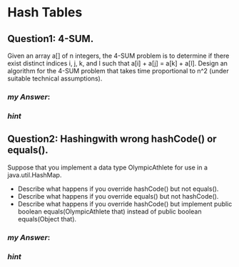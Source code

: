 # Hash Tables
## Question1: 4-SUM.
Given an array a[] of n integers, the 4-SUM problem is to determine if there exist distinct
indices i, j, k, and l such that a[i] + a[j] = a[k] + a[l].
Design an algorithm for the 4-SUM problem that takes time proportional to n^2
(under suitable technical assumptions).

### *my Answer*:

### *hint*

## Question2: Hashingwith wrong hashCode() or equals().
Suppose that you implement a data type OlympicAthlete for use in a java.util.HashMap.

* Describe what happens if you override hashCode() but not equals().
* Describe what happens if you override equals() but not hashCode().
* Describe what happens if you override hashCode() but implement public boolean
  equals(OlympicAthlete that) instead of public boolean equals(Object that).

### *my Answer*:

### *hint*

